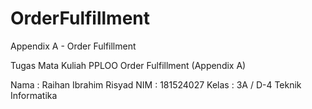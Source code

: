 # OrderFulfillment
Appendix A - Order Fulfillment

Tugas Mata Kuliah PPLOO
Order Fulfillment (Appendix A)

Nama  : Raihan Ibrahim Risyad
NIM   : 181524027
Kelas : 3A / D-4 Teknik Informatika
